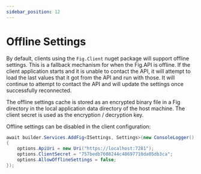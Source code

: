 ```yaml
---
sidebar_position: 12
---
```


# Offline Settings

By default, clients using the `Fig.Client` nuget package will support offline settings. This is a fallback mechanism for when the Fig.API is offline. If the client application starts and it is unable to contact the API, it will attempt to load the last values that it got from the API and run with those. It will continue to attempt to contact the API and will update the settings once successfully reconnected.

The offline settings cache is stored as an encrypted binary file in a Fig directory in the local application data directory of the host machine. The client secret is used as the encryption / decryption key.

Offline settings can be disabled in the client configuration:

```csharp
await builder.Services.AddFig<ISettings, Settings>(new ConsoleLogger(), options =>
{
    options.ApiUri = new Uri("https://localhost:7281");
    options.ClientSecret = "757bedb7608244c48697710da05db3ca";
    options.AllowOfflineSettings = false;
});
```

